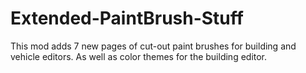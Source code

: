 # Extended-PaintBrush-Stuff
This mod adds 7 new pages of cut-out paint brushes for building and vehicle editors. As well as color themes for the building editor.
